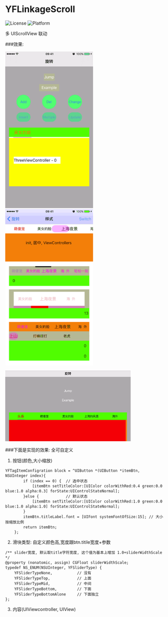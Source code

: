 # YFLinkageScroll

![License](https://img.shields.io/badge/license-MIT-blue.svg)
![Platform](https://img.shields.io/badge/platform-iOS-red.svg)

多 UIScrollView 联动

###效果:

<p align="left" >
  <img src="ver.gif" alt="KYAnimatedPageControl" title="KYAnimatedPageControl" width = "280">
  <img src="style.gif" alt="KYAnimatedPageControl" title="KYAnimatedPageControl" width = "280">
</p>
<img src="hor.gif" alt="KYAnimatedPageControl" title="KYAnimatedPageControl" width = "400">


###下面是实现的效果: 全可自定义
1. 按钮(颜色,大小缩放)<p></p>
```
YFTagItemConfigration block = ^UIButton *(UIButton *itemBtn, NSUInteger index){
        if (index == 0) {  // 选中状态
            [itemBtn setTitleColor:[UIColor colorWithRed:0.4 green:0.0 blue:1.0 alpha:0.3] forState:UIControlStateNormal];
        }else {            // 默认状态
            [itemBtn setTitleColor:[UIColor colorWithRed:1.0 green:0.0 blue:1.0 alpha:1.0] forState:UIControlStateNormal];
        }
        itemBtn.titleLabel.font = [UIFont systemFontOfSize:15]; // 大小按缩放比例
        return itemBtn;
    };
```
2. 滑块类型: 自定义颜色高,宽度跟btn.titile宽度+参数<p></p>
```
/** slider宽度, 默认取title字符宽度, 这个值为基本上增加 1.0+sliderWidthScale */
@property (nonatomic, assign) CGFloat sliderWidthScale;
typedef NS_ENUM(NSUInteger, YFSliderType) {
    YFSliderTypeNone,           // 没有
    YFSliderTypeTop,            // 上面
    YFSliderTypeMid,            // 中间
    YFSliderTypeBottom,         // 下面
    YFSliderTypeBottomAlone     // 下面独立
};
```
3. 内容(UIViewcontroller, UIView)
